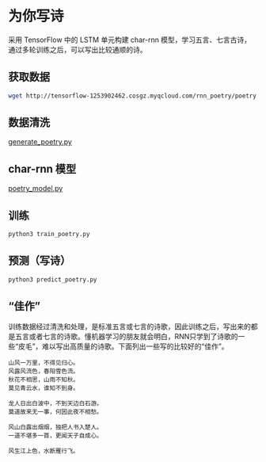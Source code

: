 # 为你写诗

采用 TensorFlow 中的 LSTM 单元构建 char-rnn 模型，学习五言、七言古诗，通过多轮训练之后，可以写出比较通顺的诗。

## 获取数据

```bash
wget http://tensorflow-1253902462.cosgz.myqcloud.com/rnn_poetry/poetry
```

## 数据清洗

[generate_poetry.py](generate_poetry.py)

## char-rnn 模型

[poetry_model.py](poetry_model.py)

## 训练

```python
python3 train_poetry.py
```

## 预测（写诗）

```python
python3 predict_poetry.py
```

## “佳作”

训练数据经过清洗和处理，是标准五言或七言的诗歌，因此训练之后，写出来的都是五言或者七言的诗歌。懂机器学习的朋友就会明白，RNN只学到了诗歌的一些“皮毛”，难以写出高质量的诗歌。下面列出一些写的比较好的“佳作”。


```
山风一万里，不得见归心。
风露风流色，春阳雪色流。
秋花不相思，山雨不知秋。
莫见青云水，谁知不到身。
```

```
龙人日出白波中，不到天边白石游。
莫道故来无一事，何因此夜不相愁。
```

```
风山白露出烟烟，独把人书入楚人。
一道不堪多一首，更闻天子自成心。
```


```
风生江上色，水断雁行飞。
```
